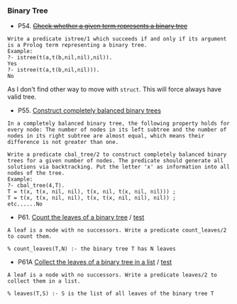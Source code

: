 ### Binary Tree

* P54. [~~Check whether a given term represents a binary tree~~](/binarytree/p54_test.go#L3) 
```
Write a predicate istree/1 which succeeds if and only if its argument is a Prolog term representing a binary tree.
Example:
?- istree(t(a,t(b,nil,nil),nil)).
Yes
?- istree(t(a,t(b,nil,nil))).
No
```

As I don't find other way to move with `struct`. This will force always have valid tree.

* P55. [Construct completely balanced binary trees](/binarytree/p55_test.go#L3)
```
In a completely balanced binary tree, the following property holds for every node: The number of nodes in its left subtree and the number of nodes in its right subtree are almost equal, which means their difference is not greater than one.

Write a predicate cbal_tree/2 to construct completely balanced binary trees for a given number of nodes. The predicate should generate all solutions via backtracking. Put the letter 'x' as information into all nodes of the tree.
Example:
?- cbal_tree(4,T).
T = t(x, t(x, nil, nil), t(x, nil, t(x, nil, nil))) ;
T = t(x, t(x, nil, nil), t(x, t(x, nil, nil), nil)) ;
etc......No
```

* P61. [Count the leaves of a binary tree](/binarytree/main.go) / [test](/binarytree/p61_test.go#L3)
```
A leaf is a node with no successors. Write a predicate count_leaves/2 to count them. 

% count_leaves(T,N) :- the binary tree T has N leaves
```

* P61A [Collect the leaves of a binary tree in a list](/binarytree/main.go) / [test](/binarytree/p61a_test.go#L3)
```
A leaf is a node with no successors. Write a predicate leaves/2 to collect them in a list. 

% leaves(T,S) :- S is the list of all leaves of the binary tree T
```